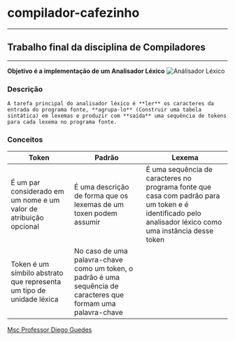 # compilador-cafezinho
***
## Trabalho final da disciplina de Compiladores
***
**Objetivo é a implementação  de um Analisador Léxico**
![Análisador Léxico](https://drive.google.com/open?id=1VzJH1Aiavb4KSCJJv5Qn_BusCmsRAn63)
### Descrição
```
A tarefa principal do analisador léxico é **ler** os caracteres da entrada do programa fonte, **agrupa-lo** (Construir uma tabela sintática) em lexemas e produzir com **saída** uma sequência de tokens para cada lexema no programa fonte. 
```
### Conceitos
|Token| Padrão|Lexema|
|  - | -    | -|  
|É um par considerado em um nome e um valor de atribuição opcional|É uma descrição de forma que os lexemas de um toxen podem assumir|É uma sequência de caracteres no programa fonte que casa com padrão para um token e é identificado pelo analisador léxico como uma instãncia desse token|
|Token é um símbilo abstrato que representa um tipo de unidade léxica|No caso de uma palavra-chave como um token, o padrão é uma sequência de caracteres que formam uma palavra-chave||




[Msc Professor Diego Guedes](https://github.com/diegoguedes "Github") 
